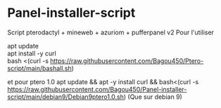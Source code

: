 # Panel-installer-script
Script pterodactyl + mineweb + azuriom + pufferpanel v2
Pour l'utiliser

apt update  
apt install -y curl  
bash <(curl -s https://raw.githubusercontent.com/Bagou450/Ptero-script/main/bashall.sh)  
  
  
 et pour ptero 1.0 apt update && apt -y install curl && bash<(curl -s https://raw.githubusercontent.com/Bagou450/Panel-installer-script/main/debian9/Debian9ptero1.0.sh) (Que sur debian 9)
